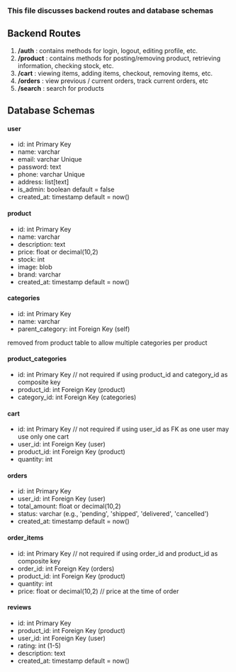 ### This file discusses backend routes and database schemas

## Backend Routes

1. **/auth** : contains methods for login, logout, editing profile, etc.
2. **/product** : contains methods for posting/removing product, retrieving information, checking stock, etc.
3. **/cart** : viewing items, adding items, checkout, removing items, etc.
4. **/orders** : view previous / current orders, track current orders, etc
5. **/search** : search for products


## Database Schemas

#### user
* id: int Primary Key
* name: varchar
* email: varchar Unique
* password: text
* phone: varchar Unique
* address: list[text]
* is_admin: boolean default = false
* created_at: timestamp default = now()

#### product
* id: int Primary Key
* name: varchar
* description: text
* price: float or decimal(10,2)
* stock: int
* image: blob
* brand: varchar
* created_at: timestamp default = now()

#### categories
* id: int Primary Key
* name: varchar
* parent_category: int Foreign Key (self)

removed <!-- * category: list[category_id]: Foreign Keys --> from product table to allow multiple categories per product

#### product_categories
* id: int Primary Key // not required if using product_id and category_id as composite key
* product_id: int Foreign Key (product)
* category_id: int Foreign Key (categories)


#### cart
* id: int Primary Key // not required if using user_id as FK as one user may use only one cart
* user_id: int Foreign Key (user)
* product_id: int Foreign Key (product)
* quantity: int

#### orders
* id: int Primary Key
* user_id: int Foreign Key (user)
* total_amount: float or decimal(10,2)
* status: varchar (e.g., 'pending', 'shipped', 'delivered', 'cancelled')
* created_at: timestamp default = now()

#### order_items
* id: int Primary Key // not required if using order_id and product_id as composite key
* order_id: int Foreign Key (orders)
* product_id: int Foreign Key (product)
* quantity: int
* price: float or decimal(10,2) // price at the time of order

#### reviews
* id: int Primary Key
* product_id: int Foreign Key (product)
* user_id: int Foreign Key (user)
* rating: int (1-5)
* description: text
* created_at: timestamp default = now()